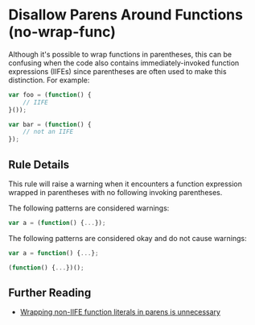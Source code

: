 # Disallow Parens Around Functions (no-wrap-func)

Although it's possible to wrap functions in parentheses, this can be confusing when the code also contains immediately-invoked function expressions (IIFEs) since parentheses are often used to make this distinction. For example:

```js
var foo = (function() {
    // IIFE
}());

var bar = (function() {
    // not an IIFE
});
```

## Rule Details

This rule will raise a warning when it encounters a function expression wrapped in parentheses with no following invoking parentheses.

The following patterns are considered warnings:

```js
var a = (function() {...});
```

The following patterns are considered okay and do not cause warnings:

```js
var a = function() {...};

(function() {...})();
```

## Further Reading

* [Wrapping non-IIFE function literals in parens is unnecessary](http://jslinterrors.com/wrapping-non-iife-function-literals-in-parens)
